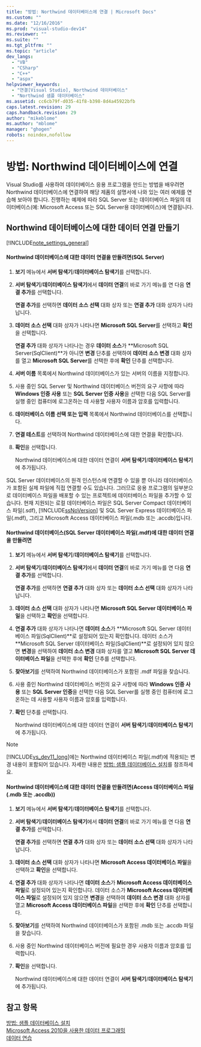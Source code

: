```yaml
---
title: "방법: Northwind 데이터베이스에 연결 | Microsoft Docs"
ms.custom: ""
ms.date: "12/16/2016"
ms.prod: "visual-studio-dev14"
ms.reviewer: ""
ms.suite: ""
ms.tgt_pltfrm: ""
ms.topic: "article"
dev_langs: 
  - "VB"
  - "CSharp"
  - "C++"
  - "aspx"
helpviewer_keywords: 
  - "연결[Visual Studio], Northwind 데이터베이스"
  - "Northwind 샘플 데이터베이스"
ms.assetid: cc6cb79f-d035-41f8-b398-8d4a45922bfb
caps.latest.revision: 29
caps.handback.revision: 29
author: "mikeblome"
ms.author: "mblome"
manager: "ghogen"
robots: noindex,nofollow
---
```

# 방법: Northwind 데이터베이스에 연결
Visual Studio를 사용하여 데이터베이스 응용 프로그램을 만드는 방법을 배우려면 Northwind 데이터베이스에 연결하여 해당 제품의 설명서에 나와 있는 여러 예제를 연습해 보아야 합니다.  진행하는 예제에 따라 SQL Server 또는 데이터베이스 파일의 데이터베이스\(예: Microsoft Access 또는 SQL Server용 데이터베이스\)에 연결됩니다.  
  
## Northwind 데이터베이스에 대한 데이터 연결 만들기  
 [!INCLUDE[note_settings_general](../data-tools/includes/note_settings_general_md.md)]  
  
#### Northwind 데이터베이스에 대한 데이터 연결을 만들려면\(SQL Server\)  
  
1.  **보기** 메뉴에서 **서버 탐색기**\/**데이터베이스 탐색기**를 선택합니다.  
  
2.  **서버 탐색기**\/**데이터베이스 탐색기**에서 **데이터 연결**의 바로 가기 메뉴를 연 다음 **연결 추가**를 선택합니다.  
  
     **연결 추가**를 선택하면 **데이터 소스 선택** 대화 상자 또는 **연결 추가** 대화 상자가 나타납니다.  
  
3.  **데이터 소스 선택** 대화 상자가 나타나면 **Microsoft SQL Server**를 선택하고 **확인**을 선택합니다.  
  
     **연결 추가** 대화 상자가 나타나는 경우 **데이터 소스**가 **Microsoft SQL Server\(SqlClient\)**가 아니면 **변경** 단추를 선택하여 **데이터 소스 변경** 대화 상자를 열고 **Microsoft SQL Server**를 선택한 후에 **확인** 단추를 선택합니다.  
  
4.  **서버 이름** 목록에서 Northwind 데이터베이스가 있는 서버의 이름을 지정합니다.  
  
5.  사용 중인 SQL Server 및 Northwind 데이터베이스 버전의 요구 사항에 따라 **Windows 인증 사용** 또는 **SQL Server 인증 사용**을 선택한 다음 SQL Server를 실행 중인 컴퓨터에 로그온하는 데 사용할 사용자 이름과 암호를 입력합니다.  
  
6.  **데이터베이스 이름 선택 또는 입력** 목록에서 Northwind 데이터베이스를 선택합니다.  
  
7.  **연결 테스트**를 선택하여 Northwind 데이터베이스에 대한 연결을 확인합니다.  
  
8.  **확인**을 선택합니다.  
  
     Northwind 데이터베이스에 대한 데이터 연결이 **서버 탐색기**\/**데이터베이스 탐색기**에 추가됩니다.  
  
 SQL Server 데이터베이스의 원격 인스턴스에 연결할 수 있을 뿐 아니라 데이터베이스가 포함된 실제 파일에 직접 연결할 수도 있습니다.  그러므로 응용 프로그램의 일부분으로 데이터베이스 파일을 배포할 수 있는 프로젝트에 데이터베이스 파일을 추가할 수 있습니다.  현재 지원되는 로컬 데이터베이스 파일은 SQL Server Compact 데이터베이스 파일\(.sdf\), [!INCLUDE[ssNoVersion](../data-tools/includes/ssnoversion_md.md)] 및 SQL Server Express 데이터베이스 파일\(.mdf\), 그리고 Microsoft Access 데이터베이스 파일\(.mdb 또는 .accdb\)입니다.  
  
#### Northwind 데이터베이스\(SQL Server 데이터베이스 파일\(.mdf\)에 대한 데이터 연결을 만들려면  
  
1.  **보기** 메뉴에서 **서버 탐색기**\/**데이터베이스 탐색기**를 선택합니다.  
  
2.  **서버 탐색기**\/**데이터베이스 탐색기**에서 **데이터 연결**의 바로 가기 메뉴를 연 다음 **연결 추가**를 선택합니다.  
  
     **연결 추가**를 선택하면 **연결 추가** 대화 상자 또는 **데이터 소스 선택** 대화 상자가 나타납니다.  
  
3.  **데이터 소스 선택** 대화 상자가 나타나면 **Microsoft SQL Server 데이터베이스 파일**을 선택하고 **확인**을 선택합니다.  
  
4.  **연결 추가** 대화 상자가 나타나면 **데이터 소스**가 **Microsoft SQL Server 데이터베이스 파일\(SqlClient\)**로 설정되어 있는지 확인합니다.  데이터 소스가 **Microsoft SQL Server 데이터베이스 파일\(SqlClient\)**로 설정되어 있지 않으면 **변경**을 선택하여 **데이터 소스 변경** 대화 상자를 열고 **Microsoft SQL Server 데이터베이스 파일**을 선택한 후에 **확인** 단추를 선택합니다.  
  
5.  **찾아보기**를 선택하여 Northwind 데이터베이스가 포함된 .mdf 파일을 찾습니다.  
  
6.  사용 중인 Northwind 데이터베이스 버전의 요구 사항에 따라 **Windows 인증 사용** 또는 **SQL Server 인증**을 선택한 다음 SQL Server를 실행 중인 컴퓨터에 로그온하는 데 사용할 사용자 이름과 암호를 입력합니다.  
  
7.  **확인** 단추를 선택합니다.  
  
     Northwind 데이터베이스에 대한 데이터 연결이 **서버 탐색기**\/**데이터베이스 탐색기**에 추가됩니다.  
  
> [!NOTE]
>  [!INCLUDE[vs_dev11_long](../data-tools/includes/vs_dev11_long_md.md)]에는 Northwind 데이터베이스 파일\(.mdf\)에 적용되는 변경 내용이 포함되어 있습니다.  자세한 내용은 [방법: 샘플 데이터베이스 설치](../data-tools/how-to-install-sample-databases.md)를 참조하세요.  
  
#### Northwind 데이터베이스에 대한 데이터 연결을 만들려면\(Access 데이터베이스 파일\(.mdb 또는 .accdb\)\)  
  
1.  **보기** 메뉴에서 **서버 탐색기**\/**데이터베이스 탐색기**를 선택합니다.  
  
2.  **서버 탐색기**\/**데이터베이스 탐색기**에서 **데이터 연결**의 바로 가기 메뉴를 연 다음 **연결 추가**를 선택합니다.  
  
     **연결 추가**를 선택하면 **연결 추가** 대화 상자 또는 **데이터 소스 선택** 대화 상자가 나타납니다.  
  
3.  **데이터 소스 선택** 대화 상자가 나타나면 **Microsoft Access 데이터베이스 파일**을 선택하고 **확인**을 선택합니다.  
  
4.  **연결 추가** 대화 상자가 나타나면 **데이터 소스**가 **Microsoft Access 데이터베이스 파일**로 설정되어 있는지 확인합니다.  데이터 소스가 **Microsoft Access 데이터베이스 파일**로 설정되어 있지 않으면 **변경**을 선택하여 **데이터 소스 변경** 대화 상자를 열고 **Microsoft Access 데이터베이스 파일**을 선택한 후에 **확인** 단추를 선택합니다.  
  
5.  **찾아보기**를 선택하여 Northwind 데이터베이스가 포함된 .mdb 또는 .accdb 파일을 찾습니다.  
  
6.  사용 중인 Northwind 데이터베이스 버전에 필요한 경우 사용자 이름과 암호를 입력합니다.  
  
7.  **확인**을 선택합니다.  
  
     Northwind 데이터베이스에 대한 데이터 연결이 **서버 탐색기**\/**데이터베이스 탐색기**에 추가됩니다.  
  
## 참고 항목  
 [방법: 샘플 데이터베이스 설치](../data-tools/how-to-install-sample-databases.md)   
 [Microsoft Access 2010을 사용한 데이터 프로그래밍](http://msdn.microsoft.com/library/office/ff965871.aspx)   
 [데이터 연습](../Topic/Data%20Walkthroughs.md)